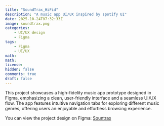 ```yaml
---
title: "SoundTrax_HiFid"
description: "A music app UI/UX inspired by spotify UI"
date: 2025-10-24T07:32:33Z
image: soundtrax.png
categories:
    - UI/UX design
    - Figma
tags:
    - Figma
    - UI/UX
math: 
math: 
license: 
hidden: false
comments: true
draft: false
---
```

This project showcases a high-fidelity music app prototype designed in Figma, emphasizing a clean, user-friendly interface and a seamless UI/UX flow. The app features intuitive navigation tabs for exploring different music genres, offering users an enjoyable and effortless browsing experience.

You can view the project design on Figma: [Sountrax](https://www.figma.com/design/xFPixY9QW90BqUjcQiJ3Ri/SoundTrax-Hi-Fid?node-id=0-1&t=iywuxveIamPc2JkP-1)